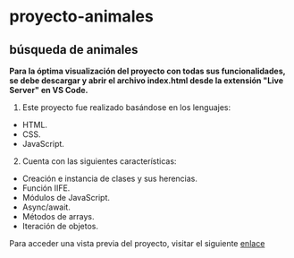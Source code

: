 # proyecto-animales
## búsqueda de animales

**Para la óptima visualización del proyecto con todas sus funcionalidades, se debe descargar y abrir el archivo index.html desde la extensión "Live Server" en VS Code.**

1. Este proyecto fue realizado basándose en los lenguajes:
  - HTML.
  - CSS.
  - JavaScript.

2. Cuenta con las siguientes características:
  - Creación e instancia de clases y sus herencias.
  - Función IIFE.
  - Módulos de JavaScript.
  - Async/await.
  - Métodos de arrays.
  - Iteración de objetos.

Para acceder una vista previa del proyecto, visitar el siguiente [enlace](git@github.com:ProgramRo/proyecto-animales.git)
